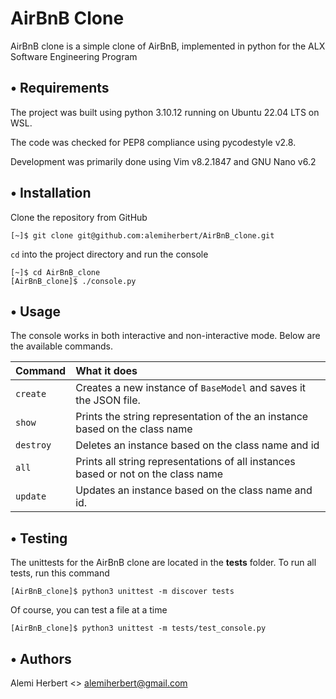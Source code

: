 # AirBnB Clone
AirBnB clone is a simple clone of AirBnB, implemented in python for the ALX Software Engineering Program

## • Requirements
The project was built using python 3.10.12 running on Ubuntu 22.04 LTS on WSL.

The code was checked for PEP8 compliance using pycodestyle v2.8.

Development was primarily done using Vim v8.2.1847 and GNU Nano v6.2

## • Installation
Clone the repository from GitHub
```(bash)
[~]$ git clone git@github.com:alemiherbert/AirBnB_clone.git
```
`cd` into the project directory and run the console
```(bash)
[~]$ cd AirBnB_clone
[AirBnB_clone]$ ./console.py
```
## • Usage
The console works in both interactive and non-interactive mode. Below are the available commands.

| Command     | What it does |
|:--- |:--- |
|`create`| Creates a new instance of `BaseModel` and saves it the JSON file.|
|`show`| Prints the string representation of the an instance based on the class name |
|`destroy`| Deletes an instance based on the class name and id |
|`all`| Prints all string representations of all instances based or not on the class name |
|`update`|Updates an instance based on the class name and id.

## • Testing
The unittests for the AirBnB clone are located in the __tests__ folder. To run all tests, run this command
```(bash)
[AirBnB_clone]$ python3 unittest -m discover tests
```
Of course, you can test a file at a time
```(bash)
[AirBnB_clone]$ python3 unittest -m tests/test_console.py
```
## • Authors
Alemi Herbert <> <alemiherbert@gmail.com>